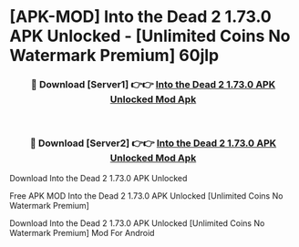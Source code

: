 # [APK-MOD] Into the Dead 2 1.73.0 APK Unlocked - [Unlimited Coins No Watermark Premium] 60jlp



<div align="center">
<h3>🔴 Download [Server1] 👉👉 <a href="https://momento.my/?title=Into_the_Dead_2_1.73.0_APK_Unlocked">Into the Dead 2 1.73.0 APK Unlocked Mod Apk</a></h3><br>

<h3>🔴 Download [Server2] 👉👉 <a href="https://momento.my/?title=Into_the_Dead_2_1.73.0_APK_Unlocked">Into the Dead 2 1.73.0 APK Unlocked Mod Apk</a></h3>
</div>



Download Into the Dead 2 1.73.0 APK Unlocked 

Free APK MOD Into the Dead 2 1.73.0 APK Unlocked [Unlimited Coins No Watermark Premium]

Download Into the Dead 2 1.73.0 APK Unlocked [Unlimited Coins No Watermark Premium] Mod For Android

